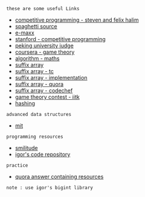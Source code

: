 `these are some useful Links`  
* [competitive programming - steven and felix halim ](http://www.comp.nus.edu.sg/~stevenha/myteaching/competitive_programming/cp1.pdf)
* [spaghetti source](http://www.prefield.com/algorithm/)
* [e-maxx](http://e-maxx.ru/)
* [stanford - competitive programming](http://www.stanford.edu/class/cs97si/)
* [peking university judge](http://poj.org/pastcontests)
* [coursera - game theory](https://class.coursera.org/cgt-002/wiki/syllabus)
* [algorithm - maths](http://www.cut-the-knot.org/probability.shtml)
* [suffix array](http://www.stanford.edu/class/cs97si/suffix-array.pdf)
* [suffix array - tc](http://apps.topcoder.com/forums/?module=RevisionHistory&messageID=1171511)
* [suffix array - implementation](http://riteshkumarnitw.webs.com/mycoderepository.htm)
* [suffix array - quora](http://www.quora.com/Data-Structures/What-are-some-of-the-good-sources-to-understand-suffix-tree-and-its-implementation/answer/Ritesh-Kumar-Gupta)
* [suffix array - codechef](http://discuss.codechef.com/questions/10147/suffix-trees)
* [game theory contest - iitk](http://www.ahmed-aly.com/Contest.jsp?ID=9725)
* [hashing](http://www.partow.net/programming/hashfunctions)

`advanced data structures` 
* [mit](http://courses.csail.mit.edu/6.851/spring12/lectures/)

`programming resources`
* [smilitude](http://smilitude.wikispaces.com/Programming+Resources)
* [igor's code repository](http://shygypsy.com/tools/) 

`practice`
* [quora answer containing resources](http://www.quora.com/What-are-some-good-contests-with-good-editorials-to-train-for-the-ACM-ICPC)

`note : use igor's bigint library`
